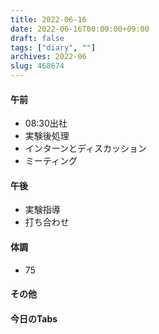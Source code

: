 ```yaml
---
title: 2022-06-16
date: 2022-06-16T00:00:00+09:00
draft: false
tags: ["diary", ""]
archives: 2022-06
slug: 468674
---
```

#### 午前
- 08:30出社
- 実験後処理
- インターンとディスカッション
- ミーティング
#### 午後
- 実験指導
- 打ち合わせ
#### 体調
- 75
#### その他
#### 今日のTabs